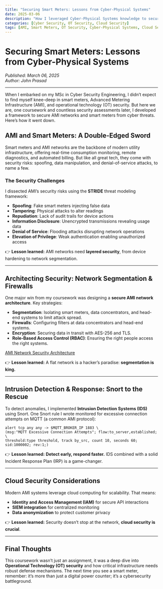 ```yaml
---
title: "Securing Smart Meters: Lessons from Cyber-Physical Systems"
date: 2025-03-06
description: "How I leveraged Cyber-Physical Systems knowledge to secure AMI networks and smart meters."
categories: [Cyber Security, OT Security, Cloud Security]
tags: [AMI, Smart Meters, OT Security, Cyber-Physical Systems, Cloud Security]
---
```


# Securing Smart Meters: Lessons from Cyber-Physical Systems
*Published: March 06, 2025*  
*Author: John Prasad*  

---

When I embarked on my MSc in Cyber Security Engineering, I didn’t expect to find myself knee-deep in smart meters, Advanced Metering Infrastructure (AMI), and operational technology (OT) security. But here we are, one coursework and countless security assessments later, I developed a framework to secure AMI networks and smart meters from cyber threats. Here’s how it went down.

## AMI and Smart Meters: A Double-Edged Sword  
Smart meters and AMI networks are the backbone of modern utility infrastructure, offering real-time consumption monitoring, remote diagnostics, and automated billing. But like all great tech, they come with security risks: spoofing, data manipulation, and denial-of-service attacks, to name a few. 

### The Security Challenges  
I dissected AMI’s security risks using the **STRIDE** threat modeling framework:
- **Spoofing**: Fake smart meters injecting false data
- **Tampering**: Physical attacks to alter readings
- **Repudiation**: Lack of audit trails for device actions
- **Information Disclosure**: Unencrypted transmissions revealing usage data
- **Denial of Service**: Flooding attacks disrupting network operations
- **Elevation of Privilege**: Weak authentication enabling unauthorized access

👉 **Lesson learned:** AMI networks need **layered security**, from device hardening to network segmentation.

---

## Architecting Security: Network Segmentation & Firewalls  
One major win from my coursework was designing a **secure AMI network architecture**. Key strategies:

- **Segmentation**: Isolating smart meters, data concentrators, and head-end systems to limit attack spread.
- **Firewalls**: Configuring filters at data concentrators and head-end systems.
- **Encryption**: Securing data in transit with AES-256 and TLS.
- **Role-Based Access Control (RBAC)**: Ensuring the right people access the right systems.

[AMI Network Security Architecture](/assets/images/CPS/AMI%20Architecture.png)  

👉 **Lesson learned:** A flat network is a hacker’s paradise: **segmentation is king.**

---

## Intrusion Detection & Response: Snort to the Rescue  
To detect anomalies, I implemented **Intrusion Detection Systems (IDS)** using Snort. One Snort rule I wrote monitored for excessive connection attempts on MQTT (a common AMI protocol):

```snort
alert tcp any any -> $MQTT_BROKER_IP 1883 \
(msg:"MQTT Excessive Connection Attempts"; flow:to_server,established; \
threshold:type threshold, track by_src, count 10, seconds 60; sid:1000002; rev:1;)
```
👉 **Lesson learned:** **Detect early, respond faster.** IDS combined with a solid Incident Response Plan (IRP) is a game-changer.

---

## Cloud Security Considerations  
Modern AMI systems leverage cloud computing for scalability. That means: 
- **Identity and Access Management (IAM)** for secure API interactions
- **SIEM integration** for centralized monitoring
- **Data anonymization** to protect customer privacy

👉 **Lesson learned:** Security doesn’t stop at the network, **cloud security is crucial**.

---

## Final Thoughts  
This coursework wasn’t just an assignment, it was a deep dive into **Operational Technology (OT) security** and how critical infrastructure needs robust defense mechanisms. The next time you see a smart meter, remember: it’s more than just a digital power counter; it’s a cybersecurity battleground.

